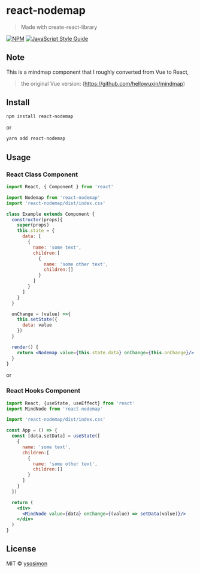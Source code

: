 # react-nodemap

> Made with create-react-library

[![NPM](https://img.shields.io/npm/v/react-nodemap.svg)](https://www.npmjs.com/package/react-nodemap) [![JavaScript Style Guide](https://img.shields.io/badge/code_style-standard-brightgreen.svg)](https://standardjs.com)

## Note
This is a mindmap component that I roughly converted from Vue to React,
>the original Vue version: (https://github.com/hellowuxin/mindmap)

## Install

```bash
npm install react-nodemap
```
or
```bash
yarn add react-nodemap
```

## Usage

### React Class Component
```jsx
import React, { Component } from 'react'

import Nodemap from 'react-nodemap'
import 'react-nodemap/dist/index.css'

class Example extends Component {
  constructor(props){
    super(props)
    this.state = {
      data: [
        {
          name: 'some text',
          children:[ 
            {
              name: 'some other text',
              children:[]
            }
          ]
        }
      ]
    }
  }

  onChange = (value) =>{
    this.setState({
      data: value
    })
  }

  render() {
    return <Nodemap value={this.state.data} onChange={this.onChange}/>
  }
}
```
or
### React Hooks Component

```jsx
import React, {useState, useEffect} from 'react'
import MindNode from 'react-nodemap'

import 'react-nodemap/dist/index.css'

const App = () => {
  const [data,setData] = useState([
    {
      name: 'some text',
      children:[ 
        {
          name: 'some other text',
          children:[]
        }
      ]
    }
  ])

  return (
    <div>
      <MindNode value={data} onChange={(value) => setData(value)}/>
    </div>
  )
}
```

## License

MIT © [ysqsimon](https://github.com/ysqsimon)
